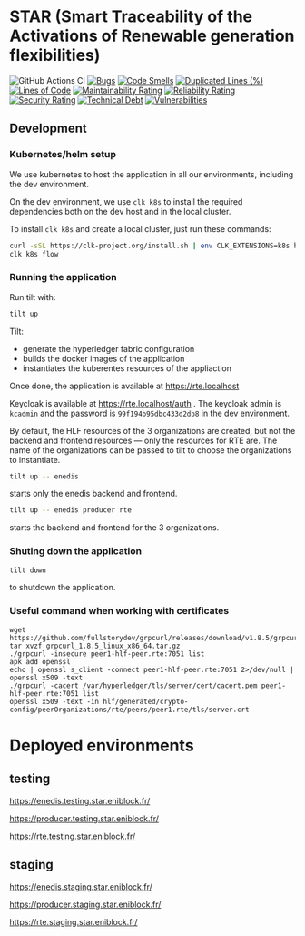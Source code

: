 # STAR (Smart Traceability of the Activations of Renewable generation flexibilities)

![GitHub Actions CI](https://github.com/eniblock/2021-star/actions/workflows/ci.yml/badge.svg)
[![Bugs](https://sonarcloud.io/api/project_badges/measure?project=eniblock_2021-star&metric=bugs)](https://sonarcloud.io/dashboard?id=eniblock_2021-star)
[![Code Smells](https://sonarcloud.io/api/project_badges/measure?project=eniblock_2021-star&metric=code_smells)](https://sonarcloud.io/dashboard?id=eniblock_2021-star)
[![Duplicated Lines (%)](https://sonarcloud.io/api/project_badges/measure?project=eniblock_2021-star&metric=duplicated_lines_density)](https://sonarcloud.io/dashboard?id=eniblock_2021-star)
[![Lines of Code](https://sonarcloud.io/api/project_badges/measure?project=eniblock_2021-star&metric=ncloc)](https://sonarcloud.io/dashboard?id=eniblock_2021-star)
[![Maintainability Rating](https://sonarcloud.io/api/project_badges/measure?project=eniblock_2021-star&metric=sqale_rating)](https://sonarcloud.io/dashboard?id=eniblock_2021-star)
[![Reliability Rating](https://sonarcloud.io/api/project_badges/measure?project=eniblock_2021-star&metric=reliability_rating)](https://sonarcloud.io/dashboard?id=eniblock_2021-star)
[![Security Rating](https://sonarcloud.io/api/project_badges/measure?project=eniblock_2021-star&metric=security_rating)](https://sonarcloud.io/dashboard?id=eniblock_2021-star)
[![Technical Debt](https://sonarcloud.io/api/project_badges/measure?project=eniblock_2021-star&metric=sqale_index)](https://sonarcloud.io/dashboard?id=eniblock_2021-star)
[![Vulnerabilities](https://sonarcloud.io/api/project_badges/measure?project=eniblock_2021-star&metric=vulnerabilities)](https://sonarcloud.io/dashboard?id=eniblock_2021-star)


## Development

### Kubernetes/helm setup

We use kubernetes to host the application in all our environments, including the dev environment.

On the dev environment, we use `clk k8s` to install the required dependencies both on the dev host and in the local cluster.

To install `clk k8s` and create a local cluster, just run these commands:

```bash
curl -sSL https://clk-project.org/install.sh | env CLK_EXTENSIONS=k8s bash
clk k8s flow
```

### Running the application

Run tilt with:

```bash
tilt up
```

Tilt:

* generate the hyperledger fabric configuration
* builds the docker images of the application
* instantiates the kuberentes resources of the appliaction

Once done, the application is available at https://rte.localhost

Keycloak is available at https://rte.localhost/auth . The keycloak admin is `kcadmin` and the password is `99f194b95dbc433d2db8` in the dev environment.

By default, the HLF resources of the 3 organizations are created, but not the backend and frontend resources — only the resources for RTE are.
The name of the organizations can be passed to tilt to choose the organizations to instantiate.

```bash
tilt up -- enedis
```

starts only the enedis backend and frontend.

```bash
tilt up -- enedis producer rte
```

starts the backend and frontend for the 3 organizations.

### Shuting down the application

```bash
tilt down
```

to shutdown the application.

### Useful command when working with certificates

```
wget https://github.com/fullstorydev/grpcurl/releases/download/v1.8.5/grpcurl_1.8.5_linux_x86_64.tar.gz
tar xvzf grpcurl_1.8.5_linux_x86_64.tar.gz
./grpcurl -insecure peer1-hlf-peer.rte:7051 list
apk add openssl
echo | openssl s_client -connect peer1-hlf-peer.rte:7051 2>/dev/null | openssl x509 -text
./grpcurl -cacert /var/hyperledger/tls/server/cert/cacert.pem peer1-hlf-peer.rte:7051 list
openssl x509 -text -in hlf/generated/crypto-config/peerOrganizations/rte/peers/peer1.rte/tls/server.crt
```

# Deployed environments

## testing

https://enedis.testing.star.eniblock.fr/

https://producer.testing.star.eniblock.fr/

https://rte.testing.star.eniblock.fr/

## staging


https://enedis.staging.star.eniblock.fr/

https://producer.staging.star.eniblock.fr/

https://rte.staging.star.eniblock.fr/
